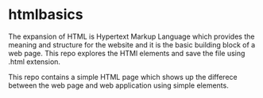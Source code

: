 # htmlbasics
The expansion of HTML is Hypertext Markup Language which provides the meaning 
and structure for the website and it is the basic building block of a web page.
This repo explores the HTMl elements and save the file using .html extension.

This repo contains a simple HTML page which shows up the differece between the web page and web application using simple elements.
